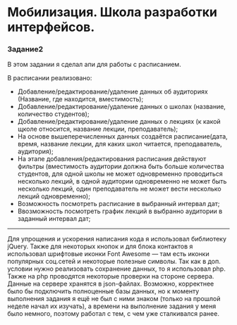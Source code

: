 # Мобилизация. Школа разработки интерфейсов. 
### Задание2

В этом задании я сделал апи для работы с расписанием. 

В расписании реализовано:
* Добавление/редактирование/удаление данных об аудиториях (Название, где находится, вместимость);
* Добавление/редактирование/удаление данных о школах (название, количество студентов);
* Добавление/редактирование/удаление данных о лекциях (к какой щколе относится, название лекции, преподаватель);
* На основе вышеперечисленных данных создаётся расписание(дата, время, название лекции, для каких школ читается, преподаватель, аудитория);
* На этапе добавления/редактирования расписания действуют фильтры (вместимость аудитории должна быть больше количества студентов, 
для одной школы не может одновременно проводиться несколько лекций, в одной аудитории одновременно не может быть несколько лекций, 
один преподаватель не может вести несколько лекций одновременно);
* Возможность посмотреть расписание в выбранный интервал дат;
* Ввозможность посмотреть график лекций в выбранно аудитории в заданный интервал дат;

***
Для упрощения и ускорения написания кода я использовал библиотеку jQuery. 
Также для некоторых кнопок и для блока контактов я использовал шрифтовые иконки Font Awesome — там есть иконки популярных соц.сетей и 
некоторые полезные символы.
Так как в доп. условии нужно реализовать сохранение данных, то я использовал php. Также на php проводятся некоторые проверки на стороне сервера.
Данные на сервере хранятся в json-файлах. Возможно, корректнее было
бы подключить полноценные базы данных, но к моменту выполнения задания я ещё не был с ними знаком (только на прошлой неделе начал их
изучать), а времени на выполнение задания у меня было немного, поэтому работал с тем, с чем уже сталкивался ранее.
